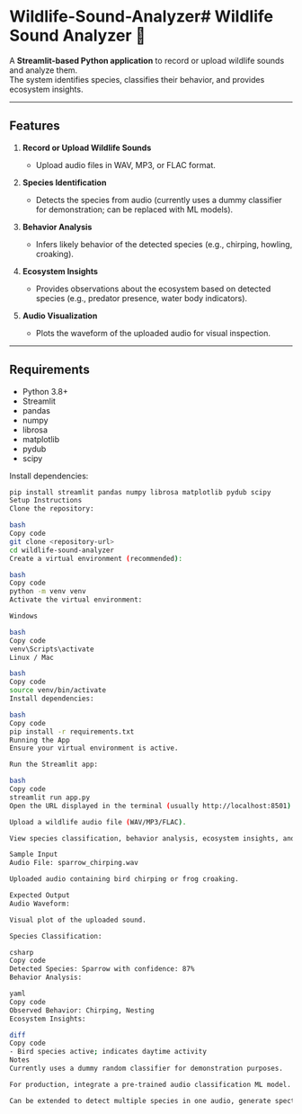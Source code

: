 # Wildlife-Sound-Analyzer# Wildlife Sound Analyzer 🦉

A **Streamlit-based Python application** to record or upload wildlife sounds and analyze them.  
The system identifies species, classifies their behavior, and provides ecosystem insights.

---

## **Features**

1. **Record or Upload Wildlife Sounds**  
   - Upload audio files in WAV, MP3, or FLAC format.  

2. **Species Identification**  
   - Detects the species from audio (currently uses a dummy classifier for demonstration; can be replaced with ML models).  

3. **Behavior Analysis**  
   - Infers likely behavior of the detected species (e.g., chirping, howling, croaking).  

4. **Ecosystem Insights**  
   - Provides observations about the ecosystem based on detected species (e.g., predator presence, water body indicators).  

5. **Audio Visualization**  
   - Plots the waveform of the uploaded audio for visual inspection.  

---

## **Requirements**

- Python 3.8+  
- Streamlit  
- pandas  
- numpy  
- librosa  
- matplotlib  
- pydub  
- scipy  

Install dependencies:

```bash
pip install streamlit pandas numpy librosa matplotlib pydub scipy
Setup Instructions
Clone the repository:

bash
Copy code
git clone <repository-url>
cd wildlife-sound-analyzer
Create a virtual environment (recommended):

bash
Copy code
python -m venv venv
Activate the virtual environment:

Windows

bash
Copy code
venv\Scripts\activate
Linux / Mac

bash
Copy code
source venv/bin/activate
Install dependencies:

bash
Copy code
pip install -r requirements.txt
Running the App
Ensure your virtual environment is active.

Run the Streamlit app:

bash
Copy code
streamlit run app.py
Open the URL displayed in the terminal (usually http://localhost:8501).

Upload a wildlife audio file (WAV/MP3/FLAC).

View species classification, behavior analysis, ecosystem insights, and audio waveform.

Sample Input
Audio File: sparrow_chirping.wav

Uploaded audio containing bird chirping or frog croaking.

Expected Output
Audio Waveform:

Visual plot of the uploaded sound.

Species Classification:

csharp
Copy code
Detected Species: Sparrow with confidence: 87%
Behavior Analysis:

yaml
Copy code
Observed Behavior: Chirping, Nesting
Ecosystem Insights:

diff
Copy code
- Bird species active; indicates daytime activity
Notes
Currently uses a dummy random classifier for demonstration purposes.

For production, integrate a pre-trained audio classification ML model.

Can be extended to detect multiple species in one audio, generate spectrograms, and perform long-term monitoring.

